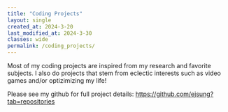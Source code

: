 ```yaml
---
title: "Coding Projects"
layout: single
created_at: 2024-3-20
last_modified_at: 2024-3-30
classes: wide
permalink: /coding_projects/
---
```


Most of my coding projects are inspired from my research and favorite subjects. I also do projects that stem from eclectic interests such as video games and/or optizimizing my life!

Please see my github for full project details: <a href = "https://github.com/ejsung?tab=repositories" target = "_blank">https://github.com/ejsung?tab=repositories</a>

<!-- <p style="text-align: left;">
    <font size="+2">
    <strong>Ising Model Simulation
    <span style="float:right;">
        Fall 2022
    </span>
    </strong>
    </font>
</p>

<p style="text-align: left;">
    <font size="+2">
    <strong>Elastic Collision of Gas Molecules
    <span style="float:right;">
        Fall 2022
    </span>
    </strong>
    </font>
</p>

<p style="text-align: left;">
    <font size="+2">
    <strong>Temperature Converter
    <span style="float:right;">
        Fall 2021
    </span>
    </strong>
    </font>
</p>

<p style="text-align: left;">
    <font size="+2">
    <strong>Numerical Analysis Algorithms
    <span style="float:right;">
        Fall 2020-Fall 2021 (Ongoing)
    </span>
    </strong>
    </font>
</p> -->



<!-- ## Ising Model Simulation

This simulation demonstrates the Ising model using the Metropolis algorithm. The black cells represent spins in one state, and the white cells represent spins in the opposite state.

<canvas id="isingCanvas" width="400" height="400" style="border:1px solid black;"></canvas>

<script>
    const canvas = document.getElementById('isingCanvas');
    const ctx = canvas.getContext('2d');
    const size = 400; // Size of the canvas
    const numCells = 100; // Number of cells along a dimension
    const cellSize = size / numCells;
    const T = 2.0; // Temperature
    const k = 1; // Boltzmann constant, often set to 1 in simulations

    // Initialize spins randomly
    let spins = Array.from({length: numCells}, () => Array.from({length: numCells}, () => Math.random() > 0.5 ? 1 : -1));

    // Draw the initial state
    function draw() {
        for (let i = 0; i < numCells; i++) {
            for (let j = 0; j < numCells; j++) {
                ctx.fillStyle = spins[i][j] === 1 ? 'black' : 'white';
                ctx.fillRect(i * cellSize, j * cellSize, cellSize, cellSize);
            }
        }
    }

    // Calculate the change in energy from flipping a spin
    function deltaEnergy(i, j) {
        const sumNeighbors = (
            spins[(i+1) % numCells][j] + 
            spins[i][(j+1) % numCells] + 
            spins[(i-1 + numCells) % numCells][j] + 
            spins[i][(j-1 + numCells) % numCells]
        );
        return 2 * spins[i][j] * sumNeighbors;
    }

    // Perform one Monte Carlo step
    function monteCarloStep() {
        for (let n = 0; n < numCells * numCells; n++) {
            const i = Math.floor(Math.random() * numCells);
            const j = Math.floor(Math.random() * numCells);
            const dE = deltaEnergy(i, j);

            if (dE <= 0 || Math.random() < Math.exp(-dE / (k * T))) {
                spins[i][j] *= -1; // Flip the spin
            }
        }
        draw();
    }

    // Update the simulation regularly
    setInterval(monteCarloStep, 100);

    draw();
</script> -->